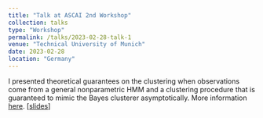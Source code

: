 ```yaml
---
title: "Talk at ASCAI 2nd Workshop"
collection: talks
type: "Workshop"
permalink: /talks/2023-02-28-talk-1
venue: "Technical University of Munich"
date: 2023-02-28
location: "Germany"
---
```

I presented theoretical guarantees on the clustering when observations come from a general nonparametric HMM and a clustering procedure that is guaranteed to mimic the Bayes clusterer asymptotically. More information [here](https://docs.google.com/document/d/1-uQqFj2o4_Gp6gVsb3d4S9Uh3OkvBxyrQ_UAgknm7SU/edit?pli=1). [[slides](https://kaddouriibrahim.github.io/files/slides/Slides_Ascai.pdf)]
